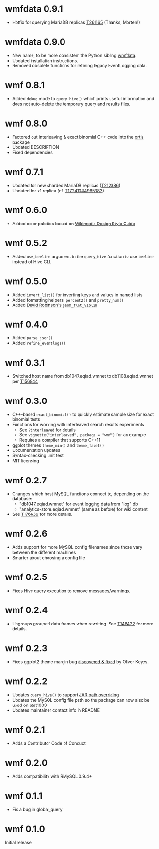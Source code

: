 wmfdata 0.9.1
=============

* Hotfix for querying MariaDB replicas [T261165](https://phabricator.wikimedia.org/T261165) (Thanks, Morten!)

wmfdata 0.9.0
=============

* New name, to be more consistent the Python sibling [wmfdata](https://github.com/wikimedia/wmfdata-python).
* Updated installation instructions.
* Removed obsolete functions for refining legacy EventLogging data.

wmf 0.8.1
=========
* Added `debug` mode to `query_hive()` which prints useful information and does not auto-delete the temporary query and results files.

wmf 0.8.0
=========
* Factored out interleaving & exact binomial C++ code into the [ortiz](https://gerrit.wikimedia.org/g/wikimedia/discovery/ortiz/) package
* Updated DESCRIPTION
* Fixed dependencies

wmf 0.7.1
=========
* Updated for new sharded MariaDB replicas ([T212386](https://phabricator.wikimedia.org/T212386))
* Updated for x1 replica (cf. [T172410#4965383](https://phabricator.wikimedia.org/T172410#4965383))

wmf 0.6.0
=========
* Added color palettes based on [Wikimedia Design Style Guide](https://design.wikimedia.org/style-guide/)

wmf 0.5.2
=========
* Added `use_beeline` argument in the `query_hive` function to use `beeline` instead of Hive CLI.

wmf 0.5.0
=========
* Added `invert_list()` for inverting keys and values in named lists
* Added formatting helpers: `percent2()` and `pretty_num()`
* Added [David Robinson's `geom_flat_violin`](https://gist.github.com/dgrtwo/eb7750e74997891d7c20)

wmf 0.4.0
=========
* Added `parse_json()`
* Added `refine_eventlogs()`

wmf 0.3.1
=========
* Switched host name from db1047.eqiad.wmnet to db1108.eqiad.wmnet per [T156844](https://phabricator.wikimedia.org/T156844)

wmf 0.3.0
=========
* C++-based `exact_binomial()` to quickly estimate sample size for exact binomial tests
* Functions for working with interleaved search results experiments
  * See `?interleaved` for details
  * See `vignette("interleaved", package = "wmf")` for an example
  * Requires a compiler that supports C++11
* ggplot themes `theme_min()` and `theme_facet()`
* Documentation updates
* Syntax-checking unit test
* MIT licensing

wmf 0.2.7
=========
* Changes which host MySQL functions connect to, depending on the database:
  - "db1047.eqiad.wmnet" for event logging data from "log" db
  - "analytics-store.eqiad.wmnet" (same as before) for wiki content
* See [T176639](https://phabricator.wikimedia.org/T176639) for more details.

wmf 0.2.6
=========
* Adds support for more MySQL config filenames since those vary between the different machines
* Smarter about choosing a config file

wmf 0.2.5
=========
* Fixes Hive query execution to remove messages/warnings.

wmf 0.2.4
=========
* Ungroups grouped data frames when rewriting. See [T146422](https://phabricator.wikimedia.org/T146422) for more details.

wmf 0.2.3
=========
* Fixes ggplot2 theme margin bug [discovered & fixed](https://github.com/wikimedia/wikimedia-discovery-wmf/pull/1) by Oliver Keyes.

wmf 0.2.2
=========
* Updates `query_hive()` to support [JAR path overriding](https://wikitech.wikimedia.org/wiki/Analytics/Cluster/Hive/QueryUsingUDF#Testing_changes_to_existing_udf)
* Updates the MySQL config file path so the package can now also be used on stat1003
* Updates maintainer contact info in README

wmf 0.2.1
=========
* Adds a Contributor Code of Conduct

wmf 0.2.0
=========
* Adds compatibility with RMySQL 0.9.4+

wmf 0.1.1
=========
* Fix a bug in global_query

wmf 0.1.0
=========
Initial release
